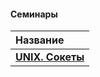 #### Семинары

| **Название** |
|:-|
| [**UNIX. Сокеты**](https://github.com/unaun0/bmstu-os/tree/main/semester-02/sem/sem-01.pdf)|
